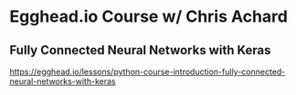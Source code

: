# Egghead.io Course w/ Chris Achard

## Fully Connected Neural Networks with Keras

https://egghead.io/lessons/python-course-introduction-fully-connected-neural-networks-with-keras
